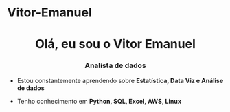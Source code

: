 # Vitor-Emanuel
<h1 align="center">Olá, eu sou o Vitor Emanuel</h1>
<h3 align="center">Analista de dados</h3>

- Estou constantemente aprendendo sobre **Estatística, Data Viz e Análise de dados**

- Tenho conhecimento em **Python, SQL, Excel, AWS, Linux**



